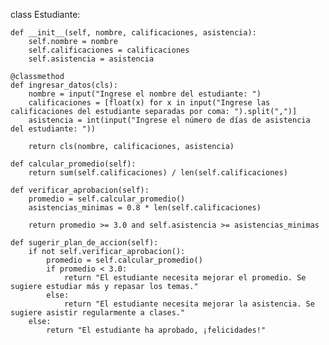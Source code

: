 
class Estudiante:
    
    def __init__(self, nombre, calificaciones, asistencia):
        self.nombre = nombre
        self.calificaciones = calificaciones
        self.asistencia = asistencia

    @classmethod
    def ingresar_datos(cls):
        nombre = input("Ingrese el nombre del estudiante: ")
        calificaciones = [float(x) for x in input("Ingrese las calificaciones del estudiante separadas por coma: ").split(",")]
        asistencia = int(input("Ingrese el número de días de asistencia del estudiante: "))
    
        return cls(nombre, calificaciones, asistencia)

    def calcular_promedio(self):
        return sum(self.calificaciones) / len(self.calificaciones)

    def verificar_aprobacion(self):
        promedio = self.calcular_promedio()
        asistencias_minimas = 0.8 * len(self.calificaciones)

        return promedio >= 3.0 and self.asistencia >= asistencias_minimas

    def sugerir_plan_de_accion(self):
        if not self.verificar_aprobacion():
            promedio = self.calcular_promedio()
            if promedio < 3.0:
                return "El estudiante necesita mejorar el promedio. Se sugiere estudiar más y repasar los temas."
            else:
                return "El estudiante necesita mejorar la asistencia. Se sugiere asistir regularmente a clases."
        else:
            return "El estudiante ha aprobado, ¡felicidades!"
